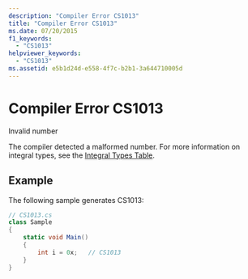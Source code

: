 ```yaml
---
description: "Compiler Error CS1013"
title: "Compiler Error CS1013"
ms.date: 07/20/2015
f1_keywords: 
  - "CS1013"
helpviewer_keywords: 
  - "CS1013"
ms.assetid: e5b1d24d-e558-4f7c-b2b1-3a644710005d
---
```

# Compiler Error CS1013
Invalid number  
  
 The compiler detected a malformed number. For more information on integral types, see the [Integral Types Table](../language-reference/builtin-types/integral-numeric-types.md).  
  
## Example  
 The following sample generates CS1013:  
  
```csharp  
// CS1013.cs  
class Sample  
{  
    static void Main()  
    {  
        int i = 0x;   // CS1013  
    }  
}  
```
